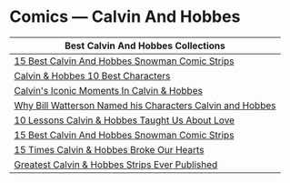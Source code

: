 # Comics — Calvin And Hobbes 

| Best Calvin And Hobbes Collections |
|---|
| [15 Best Calvin And Hobbes Snowman Comic Strips](https://www.cbr.com/best-calvin-hobbes-snowman-comics/#calvin-39-s-parents-worry-about-his-mental-health ) |
| [Calvin & Hobbes 10 Best Characters](https://www.cbr.com/calvin-n-hobbes-favorite-characters/ ) |
| [Calvin's Iconic Moments In Calvin & Hobbes](https://www.cbr.com/calvin-hobbes-best-calvin-stories/ ) |
| [Why Bill Watterson Named his Characters Calvin and Hobbes](https://www.cbr.com/calvin-hobbes-name-inspiration-trivia/ ) |
| [10 Lessons Calvin & Hobbes Taught Us About Love](https://www.cbr.com/calvin-and-hobbes-lessons-taught-about-love/#good-friends-love-and-support-each-other ) |
| [15 Best Calvin And Hobbes Snowman Comic Strips](https://www.cbr.com/best-calvin-hobbes-snowman-comics/ ) |
| [15 Times Calvin & Hobbes Broke Our Hearts](https://www.cbr.com/calvin-hobbes-sad-comics/ ) |
| [Greatest Calvin & Hobbes Strips Ever Published](https://www.cbr.com/greatest-calvin-and-hobbes-newspaper-strips/ ) |
